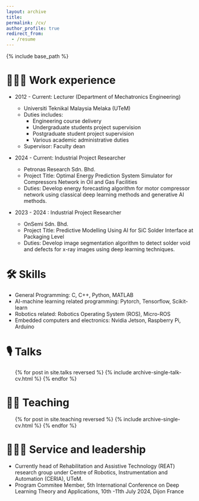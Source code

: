 ```yaml
---
layout: archive
title: 
permalink: /cv/
author_profile: true
redirect_from:
  - /resume
---
```


{% include base_path %}


👨🏻‍💻 Work experience
======
* 2012 - Current: Lecturer (Department of Mechatronics Engineering)
  * Universiti Teknikal Malaysia Melaka (UTeM)
  * Duties includes: 
    * Engineering course delivery
    * Undergraduate students project supervision
    * Postgraduate student project supervision
    * Various academic administrative duties 
  * Supervisor: Faculty dean

* 2024 - Current: Industrial Project Researcher
  * Petronas Research Sdn. Bhd.
  * Project Title:   Optimal Energy Prediction System Simulator for Compressors Network in Oil and Gas Facilities
  * Duties: Develop energy forecasting algorithm for motor compressor network using classical deep learning methods and generative AI methods.
  
* 2023 - 2024 : Industrial Project Researcher
  * OnSemi Sdn. Bhd.
  * Project Title: Predictive Modelling Using AI for SiC Solder Interface at Packaging Level
  * Duties: Develop image segmentation algorithm to detect solder void and defects for x-ray images using deep learning techniques.


  
🛠️ Skills
======
* General Programming: C, C++, Python, MATLAB
* AI-machine learning related programming: Pytorch, Tensorflow, Scikit-learn
* Robotics related: Robotics Operating System (ROS), Micro-ROS
* Embedded computers and electronics: Nvidia Jetson, Raspberry Pi, Arduino


🎙 Talks
======
  <ul>{% for post in site.talks reversed %}
    {% include archive-single-talk-cv.html  %}
  {% endfor %}</ul>
  
👨‍🏫 Teaching
======
  <ul>{% for post in site.teaching reversed %}
    {% include archive-single-cv.html %}
  {% endfor %}</ul>
  
👨🏻‍💼 Service and leadership
======
* Currently head of Rehabilitation and Assistive Technology (REAT) research group under Centre of Robotics, Instrumentation and Automation (CERIA), UTeM.
* Program Commitee Member, 5th International Conference on Deep Learning Theory and Applications, 10th -11th July 2024, Dijon France
